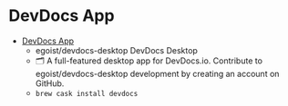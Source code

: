 # DevDocs App
- [DevDocs App](https://github.com/egoist/devdocs-desktop/)
  -  egoist/devdocs-desktop DevDocs Desktop
  - 🗂 A full-featured desktop app for DevDocs.io. Contribute to egoist/devdocs-desktop development by creating an account on GitHub.
  - `brew cask install devdocs`
